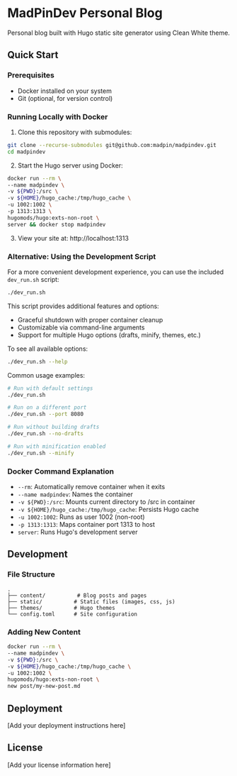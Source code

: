 # MadPinDev Personal Blog

Personal blog built with Hugo static site generator using Clean White theme.

## Quick Start

### Prerequisites
- Docker installed on your system
- Git (optional, for version control)

### Running Locally with Docker

1. Clone this repository with submodules:
```bash
git clone --recurse-submodules git@github.com:madpin/madpindev.git
cd madpindev
```

2. Start the Hugo server using Docker:
```bash
docker run --rm \
--name madpindev \
-v ${PWD}:/src \
-v ${HOME}/hugo_cache:/tmp/hugo_cache \
-u 1002:1002 \
-p 1313:1313 \
hugomods/hugo:exts-non-root \
server && docker stop madpindev
```

3. View your site at: http://localhost:1313

### Alternative: Using the Development Script

For a more convenient development experience, you can use the included `dev_run.sh` script:

```bash
./dev_run.sh
```

This script provides additional features and options:
- Graceful shutdown with proper container cleanup
- Customizable via command-line arguments
- Support for multiple Hugo options (drafts, minify, themes, etc.)

To see all available options:
```bash
./dev_run.sh --help
```

Common usage examples:
```bash
# Run with default settings
./dev_run.sh

# Run on a different port
./dev_run.sh --port 8080

# Run without building drafts
./dev_run.sh --no-drafts

# Run with minification enabled
./dev_run.sh --minify
```

### Docker Command Explanation
- `--rm`: Automatically remove container when it exits
- `--name madpindev`: Names the container
- `-v ${PWD}:/src`: Mounts current directory to /src in container
- `-v ${HOME}/hugo_cache:/tmp/hugo_cache`: Persists Hugo cache
- `-u 1002:1002`: Runs as user 1002 (non-root)
- `-p 1313:1313`: Maps container port 1313 to host
- `server`: Runs Hugo's development server

## Development

### File Structure
```
.
├── content/          # Blog posts and pages
├── static/          # Static files (images, css, js)
├── themes/          # Hugo themes
└── config.toml      # Site configuration
```

### Adding New Content
```bash
docker run --rm \
--name madpindev \
-v ${PWD}:/src \
-v ${HOME}/hugo_cache:/tmp/hugo_cache \
-u 1002:1002 \
hugomods/hugo:exts-non-root \
new post/my-new-post.md
```

## Deployment
[Add your deployment instructions here]

## License
[Add your license information here]
